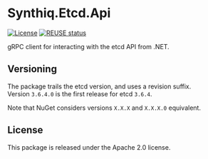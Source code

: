 # Synthiq.Etcd.Api

[![License](https://img.shields.io/badge/License-Apache_2.0-blue.svg)](https://opensource.org/licenses/Apache-2.0)
[![REUSE status](https://api.reuse.software/badge/github.com/synthiq-europe/etcd)](https://api.reuse.software/info/github.com/synthiq-europe/etcd)

gRPC client for interacting with the etcd API from .NET.

## Versioning

The package trails the etcd version, and uses a revision suffix. \
Version `3.6.4.0` is the first release for etcd `3.6.4`.

Note that NuGet considers versions `X.X.X` and `X.X.X.0` equivalent.

## License

This package is released under the Apache 2.0 license.
